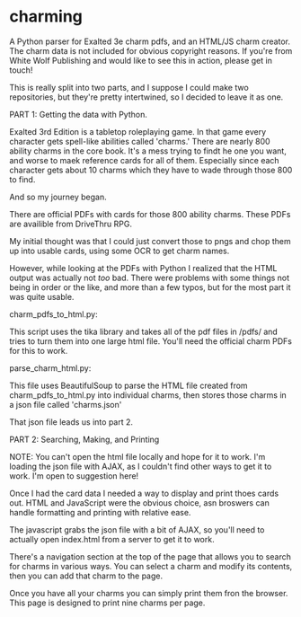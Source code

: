 # charming
A Python parser for Exalted 3e charm pdfs, and an HTML/JS charm creator. The charm data is not included for obvious copyright reasons. If you're from White Wolf Publishing and would like to see this in action, please get in touch!

This is really split into two parts, and I suppose I could make two repositories, but they're pretty intertwined, so I decided to leave it as one.

PART 1: Getting the data with Python.

Exalted 3rd Edition is a tabletop roleplaying game. In that game every character gets spell-like abilities called 'charms.' There are nearly 800 ability charms in the core book. It's a mess trying to findt he one you want, and worse to maek reference cards for all of them. Especially since each character gets about 10 charms which they have to wade through those 800 to find. 

And so my journey began. 

There are official PDFs with cards for those 800 ability charms. These PDFs are availible from DriveThru RPG. 

My initial thought was that I could just convert those to pngs and chop them up into usable cards, using some OCR to get charm names. 

However, while looking at the PDFs with Python I realized that the HTML output was actually not *too* bad. There were problems with some things not being in order or the like, and more than a few typos, but for the most part it was quite usable. 

charm_pdfs_to_html.py:

This script uses the tika library and takes all of the pdf files in /pdfs/ and tries to turn them into one large html file. You'll need the official charm PDFs for this to work.

parse_charm_html.py:

This file uses BeautifulSoup to parse the HTML file created from charm_pdfs_to_html.py into individual charms, then stores those charms in a json file called 'charms.json'

That json file leads us into part 2.

PART 2: Searching, Making, and Printing

NOTE: You can't open the html file locally and hope for it to work. I'm loading the json file with AJAX, as I couldn't find other ways to get it to work. I'm open to suggestion here! 

Once I had the card data I needed a way to display and print thoes cards out. HTML and JavaScript were the obvious choice, asn broswers can handle formatting and printing with relative ease. 

The javascript grabs the json file with a bit of AJAX, so you'll need to actually open index.html from a server to get it to work. 

There's a navigation section at the top of the page that allows you to search for charms in various ways. You can select a charm and modify its contents, then you can add that charm to the page.

Once you have all your charms you can simply print them fron the browser. This page is designed to print nine charms per page. 
